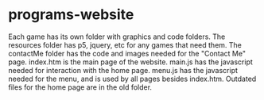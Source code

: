 # programs-website

Each game has its own folder with graphics and code folders. The resources folder has p5, jquery, etc for any games that need them. The contactMe folder has the code and images needed for the "Contact Me" page. index.htm is the main page of the website. main.js has the javascript needed for interaction with the home page. menu.js has the javascript needed for the menu, and is used by all pages besides index.htm. Outdated files for the home page are in the old folder.
